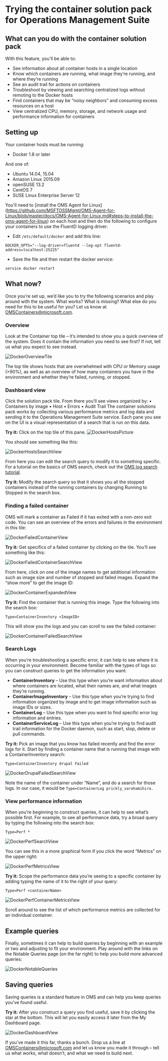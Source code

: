 # Trying the container solution pack for Operations Management Suite
## What can you do with the container solution pack
With this feature, you'll be able to:
* See information about all container hosts in a single location 
* Know which containers are running, what image they’re running, and where they’re running 
* See an audit trail for actions on containers 
* Troubleshoot by viewing and searching centralized logs without remoting to the Docker hosts  
* Find containers that may be “noisy neighbors” and consuming excess resources on a host 
* View centralized CPU, memory, storage, and network usage and performance information for containers 

## Setting up
Your container hosts must be running:
* Docker 1.8 or later

And one of: 
* Ubuntu 14.04, 15.04
* Amazon Linux 2015.09
* openSUSE 13.2
* CentOS 7
* SUSE Linux Enterprise Server 12

You'll need to [install the OMS Agent for Linux] (https://github.com/MSFTOSSMgmt/OMS-Agent-for-Linux/blob/master/docs/OMS-Agent-for-Linux.md#steps-to-install-the-oms-agent-for-linux) on each host and then do the following to configure your containers to use the FluentD logging driver:

* Edit `/etc/default/docker` and add this line:
```
DOCKER_OPTS="--log-driver=fluentd --log-opt fluentd-address=localhost:25225"
```
* Save the file and then restart the docker service:
```
service docker restart
```

## What now?
Once you’re set up, we’d like you to try the following scenarios and play around with the system. What works? What is missing? What else do you need for this to be useful for you? Let us know at OMSContainers@microsoft.com.

### Overview
Look at the Container top tile – it’s intended to show you a quick overview of the system. Does it contain the information you need to see first? If not, tell us what you expect to see instead.

![DockerOverviewTile](https://github.com/MSFTOSSMgmt/OMS-Agent-for-Linux/blob/master/docs/pictures/DockerPics/DockerOverviewTile.png?raw=true)

The top tile shows hosts that are overwhelmed with CPU or Memory usage (>90%), as well as an overview of how many containers you have in the environment and whether they’re failed, running, or stopped. 

### Dashboard view 
Click the solution pack tile. From there you’ll see views organized by: 
•	Containers by image
•	Host
•	Errors
•	Audit Trail
The container solutions pack works by collecting various performance metrics and log data and sending it to the Operations Management Suite service. Each pane you see on the UI is a visual representation of a search that is run on this data.

**Try it:** Click on the top tile of this pane.
 ![DockerHostsPicture](https://github.com/MSFTOSSMgmt/OMS-Agent-for-Linux/blob/master/docs/pictures/DockerPics/DockerContainerHosts.png?raw=true)
 
You should see something like this:

![DockerHostsSearchView](https://github.com/MSFTOSSMgmt/OMS-Agent-for-Linux/blob/master/docs/pictures/DockerPics/DockerContainerInventorySearch.png?raw=true)

From here you can edit the search query to modify it to something specific.  For a tutorial on the basics of OMS search, check out the [OMS log search tutorial](https://technet.microsoft.com/library/mt484120.aspx).

**Try it:** Modify the search query so that it shows you all the stopped containers instead of the running containers by changing Running to Stopped in the search box. 

### Finding a failed container
OMS will mark a container as Failed if it has exited with a non-zero exit code. You can see an overview of the errors and failures in the environment in this tile: 

![DockerFailedContainerView](https://github.com/MSFTOSSMgmt/OMS-Agent-for-Linux/blob/master/docs/pictures/DockerPics/DockerFailedContainerView.png?raw=true)

**Try it:** Get specifics of a failed container by clicking on the tile. You’ll see something like this: 
 
![DockerFailedContainerSearchView](https://github.com/MSFTOSSMgmt/OMS-Agent-for-Linux/blob/master/docs/pictures/DockerPics/DockerFailedContainerSearchView.png?raw=true)
 
From here, click on one of the image names to get additional information such as image size and number of stopped and failed images. Expand the “show more” to get the image ID: 
 
![DockerContainerExpandedView](https://github.com/MSFTOSSMgmt/OMS-Agent-for-Linux/blob/master/docs/pictures/DockerPics/DockerContainerExpandedView.png?raw=true)

**Try it:** Find the container that is running this image. Type the following into the search box:  
```
Type=ContainerInventory <ImageID>
```
This will show you the logs and you can scroll to see the failed container: 

![DockerContainerFailedSearchView](https://github.com/MSFTOSSMgmt/OMS-Agent-for-Linux/blob/master/docs/pictures/DockerPics/DockerContainerFailedSearchView.png?raw=true)
 
### Search Logs
When you’re troubleshooting a specific error, it can help to see where it is occurring in your environment. Become familiar with the types of logs so you can construct queries to get the information you want:

* **ContainerInventory** – Use this type when you’re want information about where containers are located, what their names are, and what images they’re running. 
* **ContainerImageInventory** – Use this type when you’re trying to find information organized by image and to get image information such as image IDs or sizes. 
* **ContainerLog** – Use this type when you want to find specific error log information and entries.
* **ContainerServiceLog** – Use this type when you’re trying to find audit trail information for the Docker daemon, such as start, stop, delete or pull commands.  

**Try it:** Pick an image that you know has failed recently and find the error logs for it. Start by finding a container name that is running that image with a ContainerInventory search: 

```
Type=ContainerInventory drupal Failed
```

![DockerDrupalFailedSearchView](https://github.com/MSFTOSSMgmt/OMS-Agent-for-Linux/blob/master/docs/pictures/DockerPics/DockerDrupalFailedSearchView.png?raw=true)

Note the name of the container under “Name”, and do a search for those logs. In our case, it would be `Type=ContainerLog prickly_varahamihira.`

### View performance information
When you’re beginning to construct queries, it can help to see what’s possible first. For example, to see all performance data, try a broad query by typing the following into the search box: 
```
Type=Perf *
```

![DockerPerfSearchView](https://github.com/MSFTOSSMgmt/OMS-Agent-for-Linux/blob/master/docs/pictures/DockerPics/DockerPerfSearchView.png?raw=true)

You can see this in a more graphical form if you click the word “Metrics” on the upper right:

![DockerPerfMetricsView](https://github.com/MSFTOSSMgmt/OMS-Agent-for-Linux/blob/master/docs/pictures/DockerPics/DockerPerfMetricsView.png?raw=true)

**Try it:** Scope the performance data you’re seeing to a specific container by adding typing the name of it to the right of your query:
```
Type=Perf <containerName> 
```

![DockerPerfContainerMetricsView](https://github.com/MSFTOSSMgmt/OMS-Agent-for-Linux/blob/master/docs/pictures/DockerPics/DockerPerfMetricsContainerView.png?raw=true)

Scroll around to see the list of which performance metrics are collected for an individual container. 

## Example queries
Finally, sometimes it can help to build queries by beginning with an example or two and adjusting to fit your environment. Play around with the links on the Notable Queries page (on the far right) to help you build more advanced queries: 

![DockerNotableQueries](https://github.com/MSFTOSSMgmt/OMS-Agent-for-Linux/blob/master/docs/pictures/DockerPics/DockerNotableQueries.png?raw=true)

## Saving queries
Saving queries is a standard feature in OMS and can help you keep queries you’ve found useful.  

**Try it:** After you construct a query you find useful, save it by clicking the star at the bottom. This will let you easily access it later from the My Dashboard page.

![DockerDashboardView](https://github.com/MSFTOSSMgmt/OMS-Agent-for-Linux/blob/master/docs/pictures/DockerPics/DockerDashboardView.png?raw=true)

If you’ve made it this far, thanks a bunch. Drop us a line at OMSContainers@microsoft.com and let us know you made it through – tell us what works, what doesn’t, and what we need to build next. 
